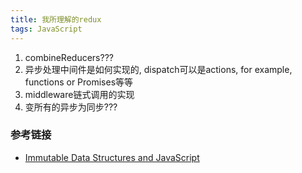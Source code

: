 ```yaml
---
title: 我所理解的redux
tags: JavaScript
---
```


1. combineReducers???
2. 异步处理中间件是如何实现的, dispatch可以是actions, for example, functions or Promises等等
3. middleware链式调用的实现
4. 变所有的异步为同步???


### 参考链接
- [Immutable Data Structures and JavaScript](https://jlongster.com/Using-Immutable-Data-Structures-in-JavaScript)